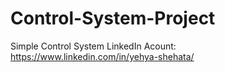 # Control-System-Project
Simple Control System
LinkedIn Acount: https://www.linkedin.com/in/yehya-shehata/ 
